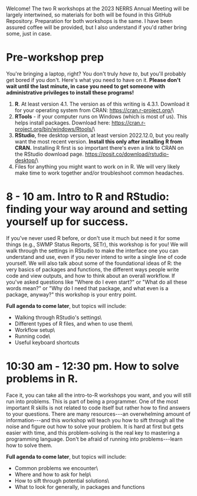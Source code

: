 Welcome! The two R workshops at the 2023 NERRS Annual Meeting will be largely intertwined, so materials for both will be found in this GitHub Repository. Preparation for both workshops is the same. I have been assured coffee will be provided, but I also understand if you'd rather bring some, just in case.

# Pre-workshop prep

You're bringing a laptop, right? You don't truly *have to*, but you'll probably get bored if you don't. Here's what you need to have on it. **Please don't wait until the last minute, in case you need to get someone with administrative privileges to install these programs!**

1.  **R**. At least version 4.1. The version as of this writing is 4.3.1. Download it for your operating system from CRAN: <https://cran.r-project.org/>\
2.  **RTools** - if your computer runs on Windows (which is most of us). This helps install packages. Download here: <https://cran.r-project.org/bin/windows/Rtools/>\
3.  **RStudio**, free desktop version, at least version 2022.12.0, but you really want the most recent version. **Install this only after installing R from CRAN.** Installing R first is so important there's even a link to CRAN on the RStudio download page. <https://posit.co/download/rstudio-desktop/>\
4.  Files for anything you might want to work on in R. We will very likely make time to work together and/or troubleshoot common headaches.

# 8 - 10 am. Intro to R and RStudio: finding your way around and setting yourself up for success.

If you've never used R before, or don't use it much but need it for some things (e.g., SWMP Status Reports, SETr), this workshop is for you! We will walk through the settings in RStudio to make the interface one you can understand and use, even if you never intend to write a single line of code yourself. We will also talk about some of the foundational ideas of R: the very basics of packages and functions, the different ways people write code and view outputs, and how to think about an overall workflow. If you've asked questions like "Where do I even start?" or "What do all these words mean?" or "Why do I need that package, and what even is a package, anyway?" this workshop is your entry point.

**Full agenda to come later**, but topics will include:

-   Walking through RStudio's settings\
-   Different types of R files, and when to use them\
-   Workflow setup\
-   Running code\
-   Useful keyboard shortcuts

# 10:30 am - 12:30 pm. How to solve problems in R.

Face it, you can take all the intro-to-R workshops you want, and you will still run into problems. This is part of being a programmer. One of the most important R skills is not related to code itself but rather how to find answers to your questions. There are many resources---an overwhelming amount of information---and this workshop will teach you how to sift through all the noise and figure out how to solve your problem. It is hard at first but gets easier with time, and this problem-solving is the real key to mastering a programming language. Don't be afraid of running into problems---learn how to solve them.

**Full agenda to come later**, but topics will include:

-   Common problems we encounter\
-   Where and how to ask for help\
-   How to sift through potential solutions\
-   What to look for generally, in packages and functions

